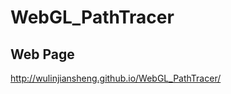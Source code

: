 WebGL_PathTracer
================
Web Page
-------------------------------------------------------------------------------
http://wulinjiansheng.github.io/WebGL_PathTracer/
